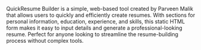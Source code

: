 QuickResume Builder is a simple, web-based tool created by Parveen Malik that allows users to quickly and efficiently create resumes. With sections for personal information, education, experience, and skills, this static HTML form makes it easy to input details and generate a professional-looking resume. Perfect for anyone looking to streamline the resume-building process without complex tools.
